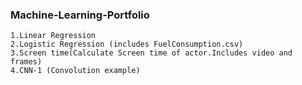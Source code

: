 ### Machine-Learning-Portfolio

    1.Linear Regression
    2.Logistic Regression (includes FuelConsumption.csv)
    3.Screen time(Calculate Screen time of actor.Includes video and frames)
    4.CNN-1 (Convolution example)
